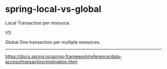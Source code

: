 # spring-local-vs-global

Local
Transaction per resource.

VS

Global
One transaction per multiple resources.

---
https://docs.spring.io/spring-framework/reference/data-access/transaction/motivation.html